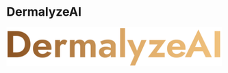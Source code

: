 # DermalyzeAI

<p><img src="https://github.com/Ensar01/DermalyzeAI/blob/main/static/pics/Logo.png"></p>
